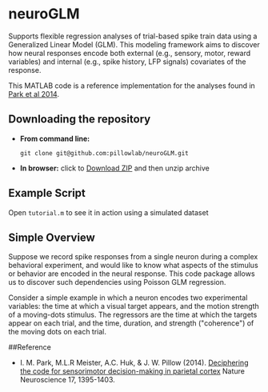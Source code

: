 neuroGLM
=========================

Supports flexible regression analyses of trial-based spike train data
using a Generalized Linear Model (GLM). This modeling framework aims
to discover how neural responses encode both external (e.g., sensory,
motor, reward variables) and internal (e.g., spike history, LFP
signals) covariates of the response.

This MATLAB code is a reference implementation for the analyses found
in [Park et al 2014](http://pillowlab.princeton.edu/pubs/abs_ParkI_NN14.html).


Downloading the repository
------------

- **From command line:**

     ```git clone git@github.com:pillowlab/neuroGLM.git```

- **In browser:**   click to
  [Download ZIP](https://github.com/pillowlab/neuroGLM/archive/master.zip)
  and then unzip archive


Example Script
-
Open ``tutorial.m`` to see it in action using a simulated dataset


Simple Overview
-------------

Suppose we record spike responses from a single neuron during a
complex behavioral experiment, and would like to know what aspects of
the stimulus or behavior are encoded in the neural response. This code
package allows us to discover such dependencies using Poisson GLM
regression.

Consider a simple example in which a neuron encodes two experimental
variables: the time at which a visual target appears, and the motion
strength of a moving-dots stimulus. The regressors are
the time at which the targets appear on each trial, and the time,
duration, and strength ("coherence") of the moving dots on each
trial. 



##Reference

- I. M. Park, M.L.R Meister, A.C. Huk, &  J. W. Pillow
 (2014).
 [Deciphering the code for sensorimotor decision-making in parietal cortex](http://pillowlab.princeton.edu/pubs/abs_ParkI_NN14.html) Nature Neuroscience 17, 1395-1403.
